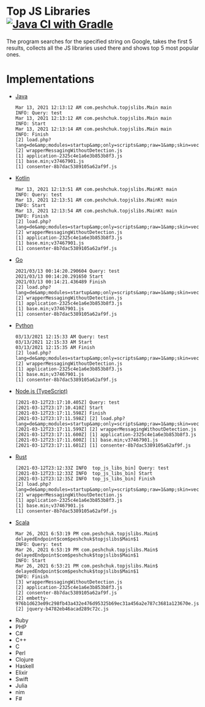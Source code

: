 # Top JS Libraries [![Java CI with Gradle](https://github.com/peshrus/top-js-libraries/actions/workflows/gradle.yml/badge.svg)](https://github.com/peshrus/top-js-libraries/actions/workflows/gradle.yml)

The program searches for the specified string on Google, takes the first 5 results, collects all the
JS libraries used there and shows top 5 most popular ones.

# Implementations

- [Java](java/src/main/java/com/peshchuk/topjslibs)
  ```
  Mar 13, 2021 12:13:12 AM com.peshchuk.topjslibs.Main main
  INFO: Query: test
  Mar 13, 2021 12:13:12 AM com.peshchuk.topjslibs.Main main
  INFO: Start
  Mar 13, 2021 12:13:14 AM com.peshchuk.topjslibs.Main main
  INFO: Finish
  [2] load.php?lang=de&amp;modules=startup&amp;only=scripts&amp;raw=1&amp;skin=vector
  [2] wrapperMessagingWithoutDetection.js
  [1] application-2325c4e1a6e3b853b8f3.js
  [1] base.min;v37467901.js
  [1] consenter-8b7dac5389105a62af9f.js
  ```
- [Kotlin](kotlin/src/main/kotlin/com/peshchuk/topjslibs)
  ```
  Mar 13, 2021 12:13:51 AM com.peshchuk.topjslibs.MainKt main
  INFO: Query: test
  Mar 13, 2021 12:13:51 AM com.peshchuk.topjslibs.MainKt main
  INFO: Start
  Mar 13, 2021 12:13:54 AM com.peshchuk.topjslibs.MainKt main
  INFO: Finish
  [2] load.php?lang=de&amp;modules=startup&amp;only=scripts&amp;raw=1&amp;skin=vector
  [2] wrapperMessagingWithoutDetection.js
  [1] application-2325c4e1a6e3b853b8f3.js
  [1] base.min;v37467901.js
  [1] consenter-8b7dac5389105a62af9f.js
  ```
- [Go](go/topjslibs)
  ```
  2021/03/13 00:14:20.290604 Query: test
  2021/03/13 00:14:20.291650 Start
  2021/03/13 00:14:21.436489 Finish
  [2] load.php?lang=de&amp;modules=startup&amp;only=scripts&amp;raw=1&amp;skin=vector
  [2] wrapperMessagingWithoutDetection.js
  [1] application-2325c4e1a6e3b853b8f3.js
  [1] base.min;v37467901.js
  [1] consenter-8b7dac5389105a62af9f.js
  ```
- [Python](python/main/topjslibs)
  ```
  03/13/2021 12:15:33 AM Query: test
  03/13/2021 12:15:33 AM Start
  03/13/2021 12:15:35 AM Finish
  [2] load.php?lang=de&amp;modules=startup&amp;only=scripts&amp;raw=1&amp;skin=vector
  [2] wrapperMessagingWithoutDetection.js
  [1] application-2325c4e1a6e3b853b8f3.js
  [1] base.min;v37467901.js
  [1] consenter-8b7dac5389105a62af9f.js
  ```
- [Node.js (TypeScript)](nodejs/src)
  ```
  [2021-03-12T23:17:10.405Z] Query: test
  [2021-03-12T23:17:10.410Z] Start
  [2021-03-12T23:17:11.598Z] Finish
  [2021-03-12T23:17:11.598Z] [2] load.php?lang=de&amp;modules=startup&amp;only=scripts&amp;raw=1&amp;skin=vector
  [2021-03-12T23:17:11.599Z] [2] wrapperMessagingWithoutDetection.js
  [2021-03-12T23:17:11.600Z] [1] application-2325c4e1a6e3b853b8f3.js
  [2021-03-12T23:17:11.600Z] [1] base.min;v37467901.js
  [2021-03-12T23:17:11.601Z] [1] consenter-8b7dac5389105a62af9f.js
  ```
- [Rust](rust/src/top_js_libs)
  ```
  [2021-03-12T23:12:33Z INFO  top_js_libs_bin] Query: test
  [2021-03-12T23:12:33Z INFO  top_js_libs_bin] Start
  [2021-03-12T23:12:35Z INFO  top_js_libs_bin] Finish
  [2] load.php?lang=de&amp;modules=startup&amp;only=scripts&amp;raw=1&amp;skin=vector
  [2] wrapperMessagingWithoutDetection.js
  [1] application-2325c4e1a6e3b853b8f3.js
  [1] base.min;v37467901.js
  [1] consenter-8b7dac5389105a62af9f.js
  ```
- [Scala](scala/src/main/scala/com/peshchuk/topjslibs)
  ```
  Mar 26, 2021 6:53:19 PM com.peshchuk.topjslibs.Main$ delayedEndpoint$com$peshchuk$topjslibs$Main$1
  INFO: Query: test
  Mar 26, 2021 6:53:19 PM com.peshchuk.topjslibs.Main$ delayedEndpoint$com$peshchuk$topjslibs$Main$1
  INFO: Start
  Mar 26, 2021 6:53:21 PM com.peshchuk.topjslibs.Main$ delayedEndpoint$com$peshchuk$topjslibs$Main$1
  INFO: Finish
  [3] wrapperMessagingWithoutDetection.js
  [2] application-2325c4e1a6e3b853b8f3.js
  [2] consenter-8b7dac5389105a62af9f.js
  [2] embetty-976b1d623e09c298fb43a432e476d95325b69ec31a456a2e787c3681a123670e.js
  [2] jquery-b4782eb46acad289c72c.js
  ```
- Ruby
- PHP
- C#
- C++
- C
- Perl
- Clojure
- Haskell
- Elixir
- Swift
- Julia
- nim
- F#